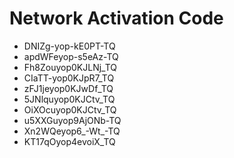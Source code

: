 # Network Activation Code
* DNIZg-yop-kE0PT-TQ
* apdWFeyop-s5eAz-TQ
* Fh8Zouyop0KJLNj_TQ
* CIaTT-yop0KJpR7_TQ
* zFJ1jeyop0KJwDf_TQ
* 5JNlquyop0KJCtv_TQ
* OiXOcuyop0KJCtv_TQ
* u5XXGuyop9AjONb-TQ
* Xn2WQeyop6_-Wt_-TQ
* KT17qOyop4evoiX_TQ